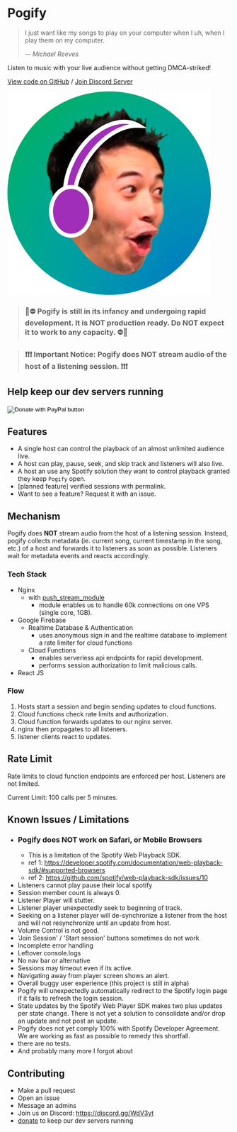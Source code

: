 # Pogify

> I just want like my songs to play on your computer when I uh, when I play them on my computer.
>
> -- <cite>Michael Reeves</cite>

Listen to music with your live audience without getting DMCA-striked!

[View code on GitHub](https://github.com/pogify/pogify.github.io)
/
[Join Discord Server](https://discord.gg/bEfdQp)

![logo](./img/logo.png)

> ### 🚧⛔ Pogify is still in its infancy and undergoing rapid development. It is **NOT** production ready. Do **NOT** expect it to work to any capacity. ⛔🚧

> ### ❗❗❗ Important Notice: Pogify does **NOT** stream audio of the host of a listening session. ❗❗❗

## Help keep our dev servers running

<form action="https://www.paypal.com/cgi-bin/webscr" method="post" target="_top">
<input type="hidden" name="cmd" value="_donations" />
<input type="hidden" name="business" value="PMHPX79UJJVTA" />
<input type="hidden" name="item_name" value="Pogify" />
<input type="hidden" name="currency_code" value="USD" />
<input type="image" src="https://www.paypalobjects.com/en_US/i/btn/btn_donate_LG.gif" border="0" name="submit" title="PayPal - The safer, easier way to pay online!" alt="Donate with PayPal button" />
<img alt="" border="0" src="https://www.paypal.com/en_US/i/scr/pixel.gif" width="1" height="1" />
</form>

## Features

- A single host can control the playback of an almost unlimited audience live.
- A host can play, pause, seek, and skip track and listeners will also live.
- A host an use any Spotify solution they want to control playback granted they keep `Pogify` open.
- [planned feature] verified sessions with permalink.
- Want to see a feature? Request it with an issue.

## Mechanism

Pogify does **NOT** stream audio from the host of a listening session. Instead, pogify collects metadata (ie. current song, current timestamp in the song, etc.) of a host and forwards it to listeners as soon as possible. Listeners wait for metadata events and reacts accordingly.

### Tech Stack

- Nginx
  - with [push_stream_module](https://github.com/wandenberg/nginx-push-stream-module)
    - module enables us to handle 60k connections on one VPS (single core, 1GB).
- Google Firebase
  - Realtime Database & Authentication
    - uses anonymous sign in and the realtime database to implement a rate limiter for cloud functions
  - Cloud Functions
    - enables serverless api endpoints for rapid development.
    - performs session authorization to limit malicious calls.
- React JS

### Flow

1. Hosts start a session and begin sending updates to cloud functions.
2. Cloud functions check rate limits and authorization.
3. Cloud function forwards updates to our nginx server.
4. nginx then propagates to all listeners.
5. listener clients react to updates.

## Rate Limit

Rate limits to cloud function endpoints are enforced per host. Listeners are not limited.

Current Limit: 100 calls per 5 minutes.

## Known Issues / Limitations

- ### Pogify does **NOT** work on Safari, or Mobile Browsers
  - This is a limitation of the Spotify Web Playback SDK.
  - ref 1: https://developer.spotify.com/documentation/web-playback-sdk/#supported-browsers
  - ref 2: https://github.com/spotify/web-playback-sdk/issues/10
- Listeners cannot play pause their local spotify
- Session member count is always 0.
- Listener Player will stutter.
- Listener player unexpectedly seek to beginning of track.
- Seeking on a listener player will de-synchronize a listener from the host and will not resynchronize until an update from host.
- Volume Control is not good.
- 'Join Session' / 'Start session' buttons sometimes do not work
- Incomplete error handling
- Leftover console.logs
- No nav bar or alternative
- Sessions may timeout even if its active.
- Navigating away from player screen shows an alert.
- Overall buggy user experience (this project is still in alpha)
- Pogify will unexpectedly automatically redirect to the Spotify login page if it fails to refresh the login session.
- State updates by the Spotify Web Player SDK makes two plus updates per state change. There is not yet a solution to consolidate and/or drop an update and not post an update.
- Pogify does not yet comply 100% with Spotify Developer Agreement. We are working as fast as possible to remedy this shortfall.
- there are no tests.
- And probably many more I forgot about

## Contributing

- Make a pull request
- Open an issue
- Message an admins
- Join us on Discord: https://discord.gg/WdV3yt
- [donate](https://www.paypal.com/cgi-bin/webscr?cmd=_donations&business=PMHPX79UJJVTA&item_name=Pogify&currency_code=USD&source=url) to keep our dev servers running

